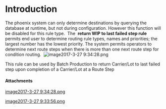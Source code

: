 # Introduction

The phoenix system can only determine destinations by querying the database at runtime, but not during configuration. However this function will be disabled for this rule type.  The 
**return WIP to last failed step rule**  permits end user to determine routing rule types, names and priorities; the largest number has the lowest priority. The system permits operators to determine next route steps when there is more than one next route step for condition routing. 
![image2017-3-27 9:34:28.png](/.attachments/29920054.png)


This rule can be used by Batch Production to return Carrier/Lot to last failed step upon completion of a Carrier/Lot at a Route Step 



#### Attachments

[image2017-3-27 9:34:28.png](/.attachments/29920054.png)
[image2017-3-27 9:33:56.png](/.attachments/29920055.png)
